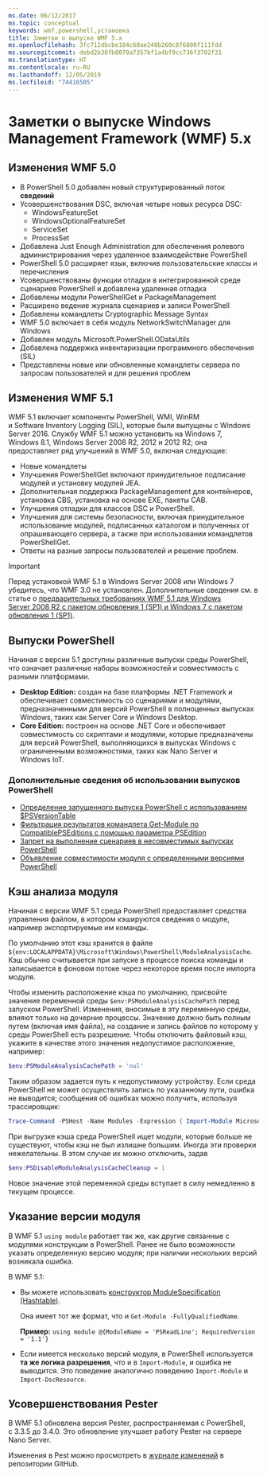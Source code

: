 ```yaml
---
ms.date: 06/12/2017
ms.topic: conceptual
keywords: wmf,powershell,установка
title: Заметки о выпуске WMF 5.x
ms.openlocfilehash: 3fc712dbcbe184c60ae248b260c8f6800f111fdd
ms.sourcegitcommit: debd2b38fb8070a7357bf1a4bf9cc736f3702f31
ms.translationtype: HT
ms.contentlocale: ru-RU
ms.lasthandoff: 12/05/2019
ms.locfileid: "74416505"
---
```

# <a name="windows-management-framework-wmf-5x-release-notes"></a>Заметки о выпуске Windows Management Framework (WMF) 5.x

## <a name="wmf-50-changes"></a>Изменения WMF 5.0

- В PowerShell 5.0 добавлен новый структурированный поток **сведений**
- Усовершенствования DSC, включая четыре новых ресурса DSC:
  - WindowsFeatureSet
  - WindowsOptionalFeatureSet
  - ServiceSet
  - ProcessSet
- Добавлена Just Enough Administration для обеспечения ролевого администрирования через удаленное взаимодействие PowerShell
- PowerShell 5.0 расширяет язык, включив пользовательские классы и перечисления
- Усовершенствованы функции отладки в интегрированной среде сценариев PowerShell и добавлена удаленная отладка
- Добавлены модули PowerShellGet и PackageManagement
- Расширено ведение журнала сценариев и записи PowerShell
- Добавлены командлеты Cryptographic Message Syntax
- WMF 5.0 включает в себя модуль NetworkSwitchManager для Windows
- Добавлен модуль Microsoft.PowerShell.ODataUtils
- Добавлена поддержка инвентаризации программного обеспечения (SIL)
- Представлены новые или обновленные командлеты сервера по запросам пользователей и для решения проблем

## <a name="wmf-51-changes"></a>Изменения WMF 5.1

WMF 5.1 включает компоненты PowerShell, WMI, WinRM и Software Inventory Logging (SIL), которые были выпущены с Windows Server 2016. Службу WMF 5.1 можно установить на Windows 7, Windows 8.1, Windows Server 2008 R2, 2012 и 2012 R2; она предоставляет ряд улучшений в WMF 5.0, включая следующие:

- Новые командлеты
- Улучшения PowerShellGet включают принудительное подписание модулей и установку модулей JEA.
- Дополнительная поддержка PackageManagement для контейнеров, установка CBS, установка на основе EXE, пакеты CAB.
- Улучшения отладки для классов DSC и PowerShell.
- Улучшения для системы безопасности, включая принудительное использование модулей, подписанных каталогом и полученных от опрашивающего сервера, а также при использовании командлетов PowerShellGet.
- Ответы на разные запросы пользователей и решение проблем.

> [!IMPORTANT]
> Перед установкой WMF 5.1 в Windows Server 2008 или Windows 7 убедитесь, что WMF 3.0 не установлен. Дополнительные сведения см. в статье о [предварительных требованиях WMF 5.1 для Windows Server 2008 R2 с пакетом обновления 1 (SP1) и Windows 7 с пакетом обновления 1 (SP1)](../setup/install-configure.md#wmf-51-prerequisites-for-windows-server-2008-r2-sp1-and-windows-7-sp1).

## <a name="powershell-editions"></a>Выпуски PowerShell

Начиная с версии 5.1 доступны различные выпуски среды PowerShell, что означает различные наборы возможностей и совместимость с разными платформами.

- **Desktop Edition:** создан на базе платформы .NET Framework и обеспечивает совместимость со сценариями и модулями, предназначенными для версий PowerShell в полноценных выпусках Windows, таких как Server Core и Windows Desktop.
- **Core Edition:** построен на основе .NET Core и обеспечивает совместимость со скриптами и модулями, которые предназначены для версий PowerShell, выполняющихся в выпусках Windows с ограниченными возможностями, таких как Nano Server и Windows IoT.

### <a name="learn-more-about-using-powershell-editions"></a>Дополнительные сведения об использовании выпусков PowerShell

- [Определение запущенного выпуска PowerShell с использованием $PSVersionTable](/powershell/module/microsoft.powershell.core/about/about_automatic_variables)
- [Фильтрация результатов командлета Get-Module по CompatiblePSEditions с помощью параметра PSEdition](/powershell/module/microsoft.powershell.core/get-module)
- [Запрет на выполнение сценариев в несовместимых выпусках PowerShell](/powershell/scripting/gallery/concepts/script-psedition-support)
- [Объявление совместимости модуля с определенными версиями PowerShell](/powershell/scripting/gallery/concepts/module-psedition-support)

## <a name="module-analysis-cache"></a>Кэш анализа модуля

Начиная с версии WMF 5.1 среда PowerShell предоставляет средства управления файлом, в котором кэшируются сведения о модуле, например экспортируемые им команды.

По умолчанию этот кэш хранится в файле `${env:LOCALAPPDATA}\Microsoft\Windows\PowerShell\ModuleAnalysisCache`. Кэш обычно считывается при запуске в процессе поиска команды и записывается в фоновом потоке через некоторое время после импорта модуля.

Чтобы изменить расположение кэша по умолчанию, присвойте значение переменной среды `$env:PSModuleAnalysisCachePath` перед запуском PowerShell. Изменения, вносимые в эту переменную среды, влияют только на дочерние процессы. Значение должно быть полным путем (включая имя файла), на создание и запись файлов по которому у среды PowerShell есть разрешение. Чтобы отключить файловый кэш, укажите в качестве этого значения недопустимое расположение, например:

```powershell
$env:PSModuleAnalysisCachePath = 'nul'
```

Таким образом задается путь к недопустимому устройству. Если среда PowerShell не может осуществлять запись по указанному пути, ошибка не выводится; сообщения об ошибках можно получить, используя трассировщик:

```powershell
Trace-Command -PSHost -Name Modules -Expression { Import-Module Microsoft.PowerShell.Management -Force }
```

При выгрузке кэша среда PowerShell ищет модули, которые больше не существуют, чтобы кэш не был излишне большим. Иногда эти проверки нежелательны. В этом случае их можно отключить, задав

```powershell
$env:PSDisableModuleAnalysisCacheCleanup = 1
```

Новое значение этой переменной среды вступает в силу немедленно в текущем процессе.

## <a name="specifying-module-version"></a>Указание версии модуля

В WMF 5.1 `using module` работает так же, как другие связанные с модулями конструкции в PowerShell.
Ранее не было возможности указать определенную версию модуля; при наличии нескольких версий возникала ошибка.

В WMF 5.1:

- Вы можете использовать [конструктор ModuleSpecification (Hashtable)](/dotnet/api/microsoft.powershell.commands.modulespecification.-ctor?view=powershellsdk-1.1.0#Microsoft_PowerShell_Commands_ModuleSpecification__ctor_System_Collections_Hashtable_).

  Она имеет тот же формат, что и `Get-Module -FullyQualifiedName`.

  **Пример:** `using module @{ModuleName = 'PSReadLine'; RequiredVersion = '1.1'}`

- Если имеется несколько версий модуля, в PowerShell используется **та же логика разрешения**, что и в `Import-Module`, и ошибка не выводится. Это поведение аналогично поведению `Import-Module` и `Import-DscResource`.

## <a name="improvements-to-pester"></a>Усовершенствования Pester

В WMF 5.1 обновлена версия Pester, распространяемая с PowerShell, с 3.3.5 до 3.4.0.
Это обновление улучшает работу Pester на сервере Nano Server.

Изменения в Pest можно просмотреть в [журнале изменений](https://github.com/pester/Pester/blob/master/CHANGELOG.md) в репозитории GitHub.
